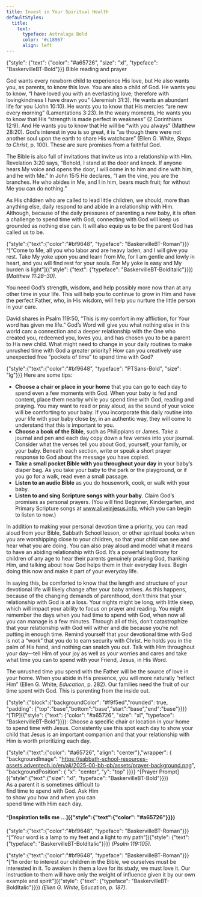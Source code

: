 ```yaml
---
title: Invest in Your Spiritual Health
defaultStyles:
  title:
    text:
      typeface: Astralaga Bold
      color: '#c18967'
      align: left
---
```


{"style": {"text": {"color": "#a65726", "size": "xl", "typeface": "BaskervilleBT-Bold"}}}
Bible reading and prayer

God wants every newborn child to experience His love, but He also wants you, as parents, to know this love. You are also a child of God. He wants you to know, “I have loved you with an everlasting love; therefore with lovingkindness I have drawn you” (Jeremiah 31:3). He wants an abundant life for you (John 10:10). He wants you to know that His mercies “are new every morning” (Lamentations 3:23). In the weary moments, He wants you to know that His “strength is made perfect in weakness” (2 Corinthians 12:9). And He wants you to know that He will be “with you always” (Matthew 28:20). God’s interest in you is so great, it is “as though there were not another soul upon the earth to share His watchcare” (Ellen G. White, _Steps to Christ_, p. 100). These are sure promises from a faithful God.

The Bible is also full of invitations that invite us into a relationship with Him. Revelation 3:20 says, “Behold, I stand at the door and knock. If anyone hears My voice and opens the door, I will come in to him and dine with him, and he with Me.” In John 15:5 He declares, “I am the vine, you are the branches. He who abides in Me, and I in him, bears much fruit; for without Me you can do nothing.”

As His children who are called to lead little children, we should, more than anything else, daily respond to and abide in a relationship with Him. Although, because of the daily pressures of parenting a new baby, it is often a challenge to spend time with God, connecting with God will keep us grounded as nothing else can. It will also equip us to be the parent God has called us to be.

{"style":{"text":{"color":"#bf9648", "typeface": "BaskervilleBT-Roman"}}}
^[“Come to Me, all you who labor and are heavy laden, and I will give you rest. Take My yoke upon you and learn from Me, for I am gentle and lowly in heart, and you will find rest for your souls. For My yoke is easy and My burden is light”]({"style": {"text": {"typeface": "BaskervilleBT-BoldItalic"}}}) _(Matthew 11:28–30)_.

You need God’s strength, wisdom, and help possibly more now than at any other time in your life. This will help you to continue to grow in Him and have the perfect Father, who, in His wisdom, will help you nurture the little person in your care.

David shares in Psalm 119:50, “This is my comfort in my affliction, for Your word has given me life.” God’s Word will give you what nothing else in this world can: a connection and a deeper relationship with the One who created you, redeemed you, loves you, and has chosen you to be a parent to His new child. What might need to change in your daily routines to make unrushed time with God a greater priority? How can you creatively use unexpected free “pockets of time” to spend time with God?

{"style":{"text":{"color":"#bf9648", "typeface": "PTSans-Bold", "size": "lg"}}}
Here are some tips:

+ **Choose a chair or place in your home** that you can go to each day to spend even a few moments with God. When your baby is fed and content, place them nearby while you spend time with God, reading and praying. You may want to read or pray aloud, as the sound of your voice will be comforting to your baby. If you incorporate this daily routine into your life with your baby close by, in an authentic way, they will come to understand that this is important to you.
+ **Choose a book of the Bible**, such as Philippians or James. Take a journal and pen and each day copy down a few verses into your journal. Consider what the verses tell you about God, yourself, your family, or your baby. Beneath each section, write or speak a short prayer response to God about the message you have copied.
+ **Take a small pocket Bible with you throughout your day** in your baby’s diaper bag. As you take your baby to the park or the playground, or if you go for a walk, read even a small passage.
+ **Listen to an audio Bible** as you do housework, cook, or walk with your baby.
+ **Listen to and sing Scripture songs with your baby**. Claim God’s promises as personal prayers. (You will find Beginner, Kindergarten, and Primary Scripture songs at www.aliveinjesus.info, which you can begin to listen to now.)

In addition to making your personal devotion time a priority, you can read aloud from your Bible, Sabbath School lesson, or other spiritual books when you are worshipping close to your children, so that your child can see and hear what you are doing. You can also pray aloud and model what it means to have an abiding relationship with God. It’s a powerful testimony for children of any age to hear their parents genuinely praising God, thanking Him, and talking about how God helps them in their everyday lives. Begin doing this now and make it part of your everyday life.

In saying this, be comforted to know that the length and structure of your devotional life will likely change after your baby arrives. As this happens, because of the changing demands of parenthood, don’t think that your relationship with God is at a loss. Your nights might be long, with little sleep, which will impact your ability to focus on prayer and reading. You might remember the days when you had time to spend with God, when now all you can manage is a few minutes. Through all of this, don’t catastrophize that your relationship with God will wither and die because you’re not putting in enough time. Remind yourself that your devotional time with God is not a “work” that you do to earn security with Christ. He holds you in the palm of His hand, and nothing can snatch you out. Talk with Him throughout your day—tell Him of your joy as well as your worries and cares and take what time you can to spend with your Friend, Jesus, in His Word.

The unrushed time you spend with the Father will be the source of love in your home. When you abide in His presence, you will more naturally “reflect Him” (Ellen G. White, _Education_, p. 282). Our families need the fruit of our time spent with God. This is parenting from the inside out.

{"style":{"block":{"backgroundColor": "#f9f5ed","rounded": true, "padding": {"top":"base","bottom":"base","start":"base","end":"base"}}}}
^[TIP]({"style": {"text": {"color": "#a65726", "size": "xl", "typeface": "BaskervilleBT-Bold"}}}): Choose a specific chair or location in your home to spend time with Jesus. Consistently use this spot each day to show your child that Jesus is an important companion and that your relationship with Him is worth prioritizing each day.

{"style":{"text":{"color": "#a65726", "align": "center"},"wrapper": { "backgroundImage": "https://sabbath-school-resources-assets.adventech.io/en/aij/2025-00-bb-pb/assets/prayer-background.png", "backgroundPosition": { "x": "center", "y": "top" }}}}
^[Prayer Prompt]({"style":{"text":{"size": "xl", "typeface": "BaskervilleBT-Bold"}}})\
As a parent it is sometimes difficult to\
find time to spend with God. Ask Him\
to show you how and when you can\
spend time with Him each day.

#### ^[Inspiration tells me ...]({"style":{"text":{"color": "#a65726"}}})

{"style":{"text":{"color":"#bf9648", "typeface": "BaskervilleBT-Roman"}}}
^[“Your word is a lamp to my feet and a light to my path”]({"style": {"text": {"typeface": "BaskervilleBT-BoldItalic"}}}) _(Psalm 119:105)_.

{"style":{"text":{"color":"#bf9648", "typeface": "BaskervilleBT-Roman"}}}
^[“In order to interest our children in the Bible, we ourselves must be interested in it. To awaken in them a love for its study, we must love it. Our instruction to them will have only the weight of influence given it by our own example and spirit”]({"style": {"text": {"typeface": "BaskervilleBT-BoldItalic"}}}) _(Ellen G. White_, Education, _p. 187)_.